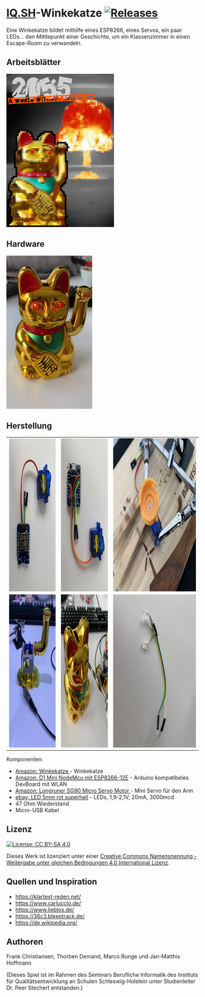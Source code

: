 # [IQ.SH](http://www.iqsh.de)-Winkekatze [![Releases](https://img.shields.io/github/v/release/frank-christiansen/iqsh-winkekatze.svg)](https://github.com/frank-christiansen/iqsh-winkekatze/releases/latest)

Eine Winkekatze bildet mithilfe eines ESP8266, eines Servos, ein paar LEDs... den Mittlepunkt einer Geschichte, um ein Klassenzimmer in einen Escape-Room zu verwandeln.

## Arbeitsblätter

[<img src="Source_Arbeitsblaetter/hintergrund.png" alt="Arbeitsblätter" height="400">](https://github.com/frank-christiansen/iqsh-winkekatze/blob/master/Arbeitsblaetter.pdf)

## Hardware

<img src="Bilder/07_fertig.jpg" alt="Winkekatze_fertig" height="400">

## Herstellung

| | | |
|:-------------------------:|:-------------------------:|:-------------------------:|
| <img src="Bilder/01_Servo.jpg" alt="Winkekatze_Servo" height="400"> | <img src="Bilder/02_GPIOs.jpg" alt="Winkekatze_GPIOs" height="400"> | <img src="Bilder/03_Arm.jpg" alt="Winkekatze_Arm" height="400"> |
| <img src="Bilder/04_Test1.jpg" alt="Winkekatze_Test1" height="400"> | <img src="Bilder/05_Augen.jpg" alt="Winkekatze_Augen" height="400"> | <img src="Bilder/06_LEDs.jpg" alt="Winkekatze_LEDs" height="400"> |

Komponenten:
* [Amazon: Winkekatze ](https://www.amazon.de/dp/B00UFUTZD8/ref=cm_sw_em_r_mt_dp_U_FhphEb7BMZKRY) - Winkekatze
* [Amazon: D1 Mini NodeMcu mit ESP8266-12E](https://www.amazon.de/dp/B0754N794H/ref=cm_sw_em_r_mt_dp_U_3nphEbZBZCEY8) - Arduino kompatibeles DevBoard mit WLAN
* [Amazon: Longruner SG90 Micro Servo Motor ](https://www.amazon.de/dp/B07236KYVC/ref=cm_sw_em_r_mt_dp_U_DqphEb9V77JRW) - Mini Servo für den Arm
* [ebay: LED 5mm rot superhell](https://ebay.us/LGWqMc) - LEDs, 1,9-2,1V, 20mA, 3000mcd
* 47 Ohm Wiederstand
* Micro-USB Kabel

## Lizenz

[![License: CC BY-SA 4.0](https://licensebuttons.net/l/by-sa/4.0/88x31.png)](https://creativecommons.org/licenses/by-sa/4.0/)

Dieses Werk ist lizenziert unter einer [Creative Commons Namensnennung - Weitergabe unter gleichen Bedingungen 4.0 International Lizenz](http://creativecommons.org/licenses/by-sa/4.0/).

## Quellen und Inspiration

- https://klartext-reden.net/
- https://www.carluccio.de/
- https://www.lieblos.de/
- https://36c3.bleeptrack.de/
- https://de.wikipedia.org/

## Authoren

Frank Christiansen, Thorben Demand, Marco Runge und Jan-Matthis Hoffmann

(Dieses Spiel ist im Rahmen des Seminars Berufliche Informatik des Instituts für Qualitätsentwicklung an Schulen Schleswig-Holstein unter Studienleiter Dr. Peer Stechert entstanden.)
